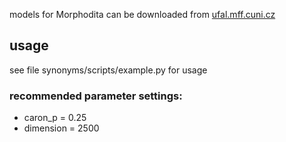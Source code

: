 models for Morphodita can be downloaded from [ufal.mff.cuni.cz](http://ufal.mff.cuni.cz/morphodita/users-manual)

## usage
see file synonyms/scripts/example.py for usage
### recommended parameter settings:
  * caron_p = 0.25
  * dimension = 2500
